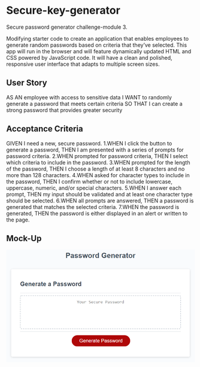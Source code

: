 # Secure-key-generator
Secure password generator challenge-module 3.


Modifying  starter code to create an application that enables employees to generate random passwords based on criteria that they’ve selected.
This app will run in the browser and will feature dynamically updated HTML and CSS powered by JavaScript code. It will have a clean and polished, responsive user interface that adapts to multiple screen sizes.

## User Story
AS AN employee with access to sensitive data
I WANT to randomly generate a password that meets certain criteria
SO THAT I can create a strong password that provides greater security

## Acceptance Criteria
GIVEN I need a new, secure password.
 1.WHEN I click the button to generate a password,
    THEN I am presented with a series of prompts for password criteria.
 2.WHEN prompted for password criteria,
    THEN I select which criteria to include in the password.
 3.WHEN prompted for the length of the password,
    THEN I choose a length of at least 8 characters and no more than 128 characters.
 4.WHEN asked for character types to include in the password,
    THEN I confirm whether or not to include lowercase, uppercase, numeric, and/or special characters.
 5.WHEN I answer each prompt,
    THEN my input should be validated and at least one character type should be selected.
 6.WHEN all prompts are answered,
    THEN a password is generated that matches the selected criteria.
 7.WHEN the password is generated,
    THEN the password is either displayed in an alert or written to the page.

## Mock-Up

![Password-Generator](./assets/Images/03-javascript-homework-demo.png)

